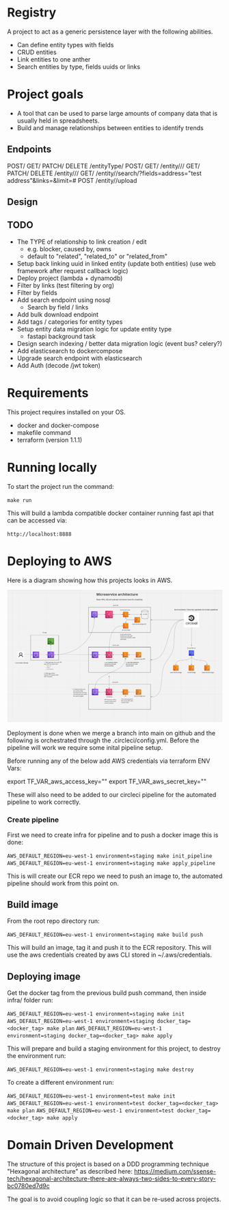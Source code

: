 # Registry

A project to act as a generic persistence layer with the following abilities.

- Can define entity types with fields
- CRUD entities
- Link entities to one anther
- Search entities by type, fields uuids or links

# Project goals

- A tool that can be used to parse large amounts of company data that is usually held in spreadsheets.
- Build and manage relationships between entities to identify trends

## Endpoints

POST/ GET/ PATCH/ DELETE /entityType/
POST/ GET/ /entity/<type>/<uuid>/
GET/ PATCH/ DELETE /entity/<type>/<uuid>/
GET/ /entity/<type>/search/?fields=address="test address"&links=<uuid>&limit=#
POST /entity/<type>/upload

## Design


## TODO

- The TYPE of relationship to link creation / edit
    - e.g. blocker, caused by, owns
    - default to "related", "related_to" or "related_from"
- Setup back linking uuid in linked entity (update both entities) (use web framework after request callback logic)
- Deploy project (lambda + dynamodb)
- Filter by links (test filtering by org)
- Filter by fields
- Add search endpoint using nosql
    - Search by field / links
- Add bulk download endpoint
- Add tags / categories for entity types
- Setup entity data migration logic for update entity type
    - fastapi background task
- Design search indexing / better data migration logic (event bus? celery?)
- Add elasticsearch to dockercompose
- Upgrade search endpoint with elasticsearch
- Add Auth (decode /jwt token)


# Requirements

This project requires installed on your OS.

- docker and docker-compose
- makefile command
- terraform (version 1.1.1)

# Running locally

To start the project run the command:

`make run`

This will build a lambda compatible docker container running fast api that can be accessed via:

`http://localhost:8888`


# Deploying to AWS

Here is a diagram showing how this projects looks in AWS.

![](./docs/infra.png)

Deployment is done when we merge a branch into main on github and the following is orchestrated through the .circleci/config.yml. Before the pipeline will work we require some inital pipeline setup.

Before running any of the below add AWS credentials via terraform ENV Vars:

export TF_VAR_aws_access_key=""
export TF_VAR_aws_secret_key=""

These will also need to be added to our circleci pipeline for the automated pipeline to work correctly.

### Create pipeline

First we need to create infra for pipeline and to push a docker image this is done: 

`AWS_DEFAULT_REGION=eu-west-1 environment=staging make init_pipeline`
`AWS_DEFAULT_REGION=eu-west-1 environment=staging make apply_pipeline`

This is will create our ECR repo we need to push an image to, the automated pipeline should work from this point on.

## Build image

From the root repo directory run:

`AWS_DEFAULT_REGION=eu-west-1 environment=staging make build push`

This will build an image, tag it and push it to the ECR repository. This will use the aws credentials created by aws CLI stored in ~/.aws/credentials. 

## Deploying image

Get the docker tag from the previous build push command, then inside infra/ folder run:

`AWS_DEFAULT_REGION=eu-west-1 environment=staging make init`
`AWS_DEFAULT_REGION=eu-west-1 environment=staging docker_tag=<docker_tag> make plan`
`AWS_DEFAULT_REGION=eu-west-1 environment=staging docker_tag=<docker_tag> make apply`

This will prepare and build a staging environment for this project, to destroy the environment run:

`AWS_DEFAULT_REGION=eu-west-1 environment=staging make destroy`

To create a different environment run:

`AWS_DEFAULT_REGION=eu-west-1 environment=test make init`
`AWS_DEFAULT_REGION=eu-west-1 environment=test docker_tag=<docker_tag> make plan`
`AWS_DEFAULT_REGION=eu-west-1 environment=test docker_tag=<docker_tag> make apply`

# Domain Driven Development

The structure of this project is based on a DDD programming technique "Hexagonal architecture" as described here:
https://medium.com/ssense-tech/hexagonal-architecture-there-are-always-two-sides-to-every-story-bc0780ed7d9c

The goal is to avoid coupling logic so that it can be re-used across projects.

